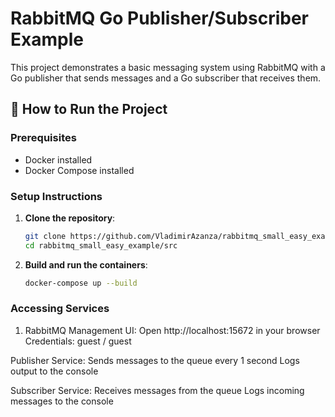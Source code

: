 # RabbitMQ Go Publisher/Subscriber Example

This project demonstrates a basic messaging system using RabbitMQ with a Go publisher that sends messages and a Go subscriber that receives them.

## 🚀 How to Run the Project

### Prerequisites
- Docker installed
- Docker Compose installed

### Setup Instructions

1. **Clone the repository**:
   ```bash
   git clone https://github.com/VladimirAzanza/rabbitmq_small_easy_example.git
   cd rabbitmq_small_easy_example/src
   ```

2. **Build and run the containers**:
    ```bash
    docker-compose up --build
    ```

### Accessing Services

1. RabbitMQ Management UI:
    Open http://localhost:15672 in your browser
    Credentials: guest / guest

Publisher Service:
Sends messages to the queue every 1 second
Logs output to the console

Subscriber Service:
Receives messages from the queue
Logs incoming messages to the console